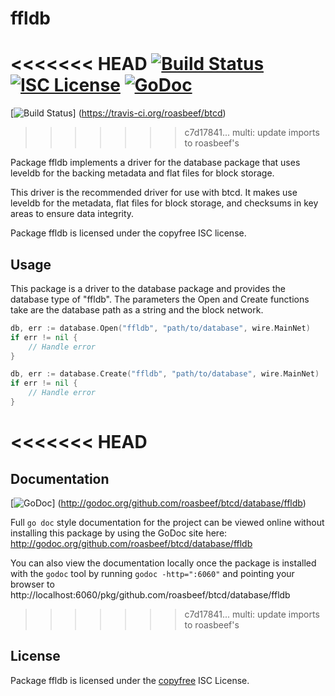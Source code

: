 ffldb
=====

<<<<<<< HEAD
[![Build Status](https://travis-ci.org/btcsuite/btcd.png?branch=master)](https://travis-ci.org/btcsuite/btcd)
[![ISC License](http://img.shields.io/badge/license-ISC-blue.svg)](http://copyfree.org)
[![GoDoc](https://godoc.org/github.com/btcsuite/btcd/database/ffldb?status.png)](http://godoc.org/github.com/btcsuite/btcd/database/ffldb)
=======
[![Build Status](https://travis-ci.org/roasbeef/btcd.png?branch=master)]
(https://travis-ci.org/roasbeef/btcd)
>>>>>>> c7d17841... multi: update imports to roasbeef's

Package ffldb implements a driver for the database package that uses leveldb for
the backing metadata and flat files for block storage.

This driver is the recommended driver for use with btcd.  It makes use leveldb
for the metadata, flat files for block storage, and checksums in key areas to
ensure data integrity.

Package ffldb is licensed under the copyfree ISC license.

## Usage

This package is a driver to the database package and provides the database type
of "ffldb".  The parameters the Open and Create functions take are the
database path as a string and the block network.

```Go
db, err := database.Open("ffldb", "path/to/database", wire.MainNet)
if err != nil {
	// Handle error
}
```

```Go
db, err := database.Create("ffldb", "path/to/database", wire.MainNet)
if err != nil {
	// Handle error
}
```

<<<<<<< HEAD
=======
## Documentation

[![GoDoc](https://godoc.org/github.com/roasbeef/btcd/database/ffldb?status.png)]
(http://godoc.org/github.com/roasbeef/btcd/database/ffldb)

Full `go doc` style documentation for the project can be viewed online without
installing this package by using the GoDoc site here:
http://godoc.org/github.com/roasbeef/btcd/database/ffldb

You can also view the documentation locally once the package is installed with
the `godoc` tool by running `godoc -http=":6060"` and pointing your browser to
http://localhost:6060/pkg/github.com/roasbeef/btcd/database/ffldb

>>>>>>> c7d17841... multi: update imports to roasbeef's
## License

Package ffldb is licensed under the [copyfree](http://copyfree.org) ISC
License.
